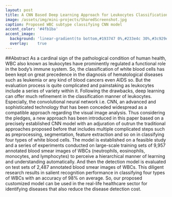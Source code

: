 ```yaml
---
layout: post
title: A CNN Based Deep Learning Approach for Leukocytes Classification in Peripheral Blood from Microscopic Smear Blood Images
image: /assets/img/mini-projects/SharedScreenshot.jpg
caption: Proposed WBC subtype classifying CNN model
accent_color: '#4fb1ba'
accent_image:
  background: 'linear-gradient(to bottom,#193747 0%,#233e4c 30%,#3c929e 50%,#d5d5d4 70%,#cdccc8 100%)'
  overlay:    true
---
```


##Abstract 
As a cardinal sign of the pathological condition of human health, 
WBC also known as leukocytes have prominently regulated a functional role in 
the body’s immune system. So, the classification of white blood cells has been 
kept on great precedence in the diagnosis of hematological diseases such as 
leukemia or any kind of blood cancers even AIDS so. But the evaluation 
process is quite complicated and painstaking as leukocytes include a series of 
variety within it. Following the drawbacks, deep learning can offer much 
refinement in the classification manner of leukocytes. Especially, the 
convolutional neural network i.e. CNN, an advanced and sophisticated 
technology that has been conceded widespread as a compatible approach 
regarding the visual image analysis. Thus considering the pledges, a new 
approach has been introduced in this paper based on a precisely established 
CNN model with an adjuration of outrun the traditional approaches proposed 
before that includes multiple complicated steps such as preprocessing, 
segmentation, feature extraction and so on in classifying four types of white 
blood cells. The model is established on a feasible study and a series of 
experiments conducted on large-scale training sets of 9,957 annotated blood 
smear images of WBCs (neutrophils, eosinophils, monocytes, and lymphocytes) 
to perceive a hierarchical manner of learning and understanding automatically. 
And then the detection model is evaluated on test sets of 2,487 annotated blood 
smear images of WBCs. This diligent research results in salient recognition 
performance in classifying four types of WBCs with an accuracy of 98% on 
average. So, our proposed customized model can be used in the real-life 
healthcare sector for identifying diseases that also reduce the disease 
detection cost.
